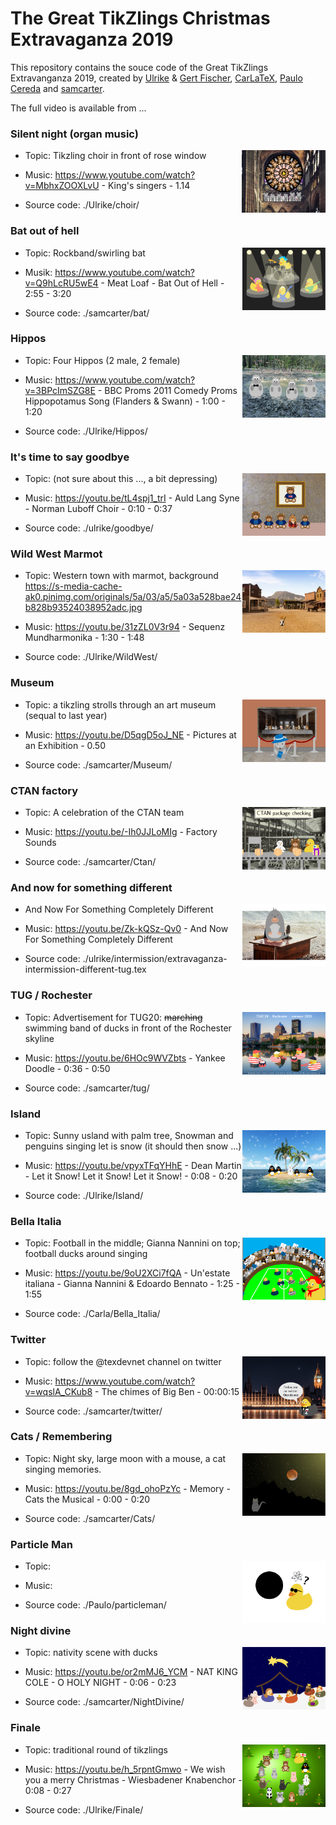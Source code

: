 # The Great TikZlings Christmas Extravaganza 2019

This repository contains the souce code of the Great TikZlings Extravanganza 2019, created by [Ulrike](https://github.com/u-fischer) & [Gert Fischer](https://github.com/g-fischer), [CarLaTeX](https://github.com/CarLaTeX), [Paulo Cereda](https://github.com/cereda) and [samcarter](https://github.com/samcarter).

The full video is available from ...

<!--- 
Music and 3rd party images are not included in this repository. The links to the songs can be found in the file ./Storyboard2019/music.txt, links to 3rd party images are for the most part given in the code of the individual scenes.
--->


### Silent night (organ music)

<img align="right" src="./Storyboard/previews/choir.png" height="100">

- Topic: Tikzling choir in front of rose window

- Music: https://www.youtube.com/watch?v=MbhxZOOXLvU - King's singers - 1.14

- Source code: ./Ulrike/choir/

### Bat out of hell

<img align="right" src="./Storyboard/previews/bat.png" height="100">

- Topic: Rockband/swirling bat

- Musik: https://www.youtube.com/watch?v=Q9hLcRU5wE4 - Meat Loaf - Bat Out of Hell - 2:55 - 3:20 

- Source code: ./samcarter/bat/

### Hippos

<img align="right" src="./Storyboard/previews/hippos.png" height="100">

- Topic: Four Hippos (2 male, 2 female)

- Music: https://www.youtube.com/watch?v=3BPcImSZG8E - BBC Proms 2011 Comedy Proms Hippopotamus Song (Flanders & Swann) - 1:00 - 1:20 

- Source code: ./Ulrike/Hippos/

### It's time to say goodbye

<img align="right" src="./Storyboard/previews/goodbye.png" height="100">

- Topic: (not sure about this ..., a bit depressing)

- Music: https://youtu.be/tL4spj1_trI - Auld Lang Syne - Norman Luboff Choir - 0:10 - 0:37

- Source code: ./ulrike/goodbye/

### Wild West Marmot

<img align="right" src="./Storyboard/previews/wildwest.png" height="100">

- Topic: Western town with marmot, background https://s-media-cache-ak0.pinimg.com/originals/5a/03/a5/5a03a528bae24b828b93524038952adc.jpg

- Music: https://youtu.be/31zZL0V3r94 - Sequenz Mundharmonika - 1:30 - 1:48

- Source code: ./Ulrike/WildWest/

### Museum

<img align="right" src="./Storyboard/previews/Museum.png" height="100">

- Topic: a tikzling strolls through an art museum (sequal to last year)

- Music: https://youtu.be/D5qgD5oJ_NE - Pictures at an Exhibition - 0.50

- Source code: ./samcarter/Museum/

### CTAN factory

<img align="right" src="./Storyboard/previews/ctan.png" height="100">

- Topic: A celebration of the CTAN team 

- Music: https://youtu.be/-Ih0JJLoMIg - Factory Sounds 

- Source code: ./samcarter/Ctan/

### And now for something different

<img align="right" src="./Storyboard/previews/different.png" height="100">

- And Now For Something Completely Different

- Music: https://youtu.be/Zk-kQSz-Qv0 - And Now For Something Completely Different

- Source code: ./ulrike/intermission/extravaganza-intermission-different-tug.tex

### TUG / Rochester

<img align="right" src="./Storyboard/previews/tug.png" height="100">

- Topic: Advertisement for TUG20: ~~marching~~ swimming band of ducks in front of the Rochester skyline

- Music: https://youtu.be/6HOc9WVZbts - Yankee Doodle - 0:36 - 0:50

- Source code: ./samcarter/tug/

### Island

<img align="right" src="./Storyboard/previews/island.png" height="100">

- Topic: Sunny usland with palm tree, Snowman and penguins singing let is snow (it should then snow ...)

- Music: https://youtu.be/vpyxTFqYHhE - Dean Martin - Let it Snow! Let it Snow! Let it Snow! - 0:08 - 0:20 

- Source code: ./Ulrike/Island/

### Bella Italia

<img align="right" src="./Storyboard/previews/BellaItalia.png" height="100">

- Topic: Football in the middle; Gianna Nannini on top; football ducks around singing 

- Music:  https://youtu.be/9oU2XCi7fQA - Un'estate italiana - Gianna Nannini & Edoardo Bennato - 1:25 - 1:55

- Source code: ./Carla/Bella_Italia/

### Twitter

<img align="right" src="./Storyboard/previews/twitter.png" height="100">

- Topic: follow the @texdevnet channel on twitter

- Music: https://www.youtube.com/watch?v=wqslA_CKub8 - The chimes of Big Ben  - 00:00:15 

- Source code: ./samcarter/twitter/

### Cats / Remembering

<img align="right" src="./Storyboard/previews/Cats.png" height="100">

- Topic: Night sky, large moon with a mouse, a cat singing memories.

- Music: https://youtu.be/8gd_ohoPzYc - Memory - Cats the Musical - 0:00 - 0:20 

- Source code: ./samcarter/Cats/

### Particle Man

<img align="right" src="./Storyboard/previews/particleman.png" height="100">

- Topic:  

- Music: 

- Source code: ./Paulo/particleman/

### Night divine 

<img align="right" src="./Storyboard/previews/NightDivine.png" height="100">

- Topic: nativity scene with ducks 

- Music: https://youtu.be/or2mMJ6_YCM - NAT KING COLE - O HOLY NIGHT - 0:06 - 0:23 

- Source code: ./samcarter/NightDivine/

### Finale

<img align="right" src="./Storyboard/previews/finale.png" height="100">

- Topic: traditional round of tikzlings

- Music: https://youtu.be/h_5rpntGmwo - We wish you a merry Christmas - Wiesbadener Knabenchor - 0:08 - 0:27

- Source code: ./Ulrike/Finale/
